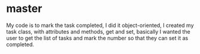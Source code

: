 # master
My code is to mark the task completed, I did it object-oriented, I created my task class, with attributes and methods, get and set, basically I wanted the user to get the list of tasks and mark the number so that they can set it as completed.